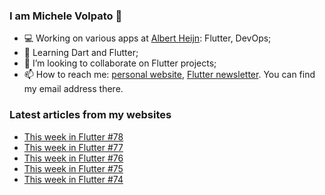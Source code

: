 ### I am Michele Volpato 👋

- 💻 Working on various apps at [Albert Heijn](https://github.com/RoyalAholdDelhaize): Flutter, DevOps;
- 🌱 Learning Dart and Flutter;
- 📱 I’m looking to collaborate on Flutter projects;
- 📫 How to reach me: [personal website](https://volpato.dev), [Flutter newsletter](https://flutternewsletter.volpato.dev). You can find my email address there.

### Latest articles from my websites

<!-- BLOG-POST-LIST:START -->
- [This week in Flutter #78](https://flutternewsletter.volpato.dev/news/this-week-in-flutter-78/)
- [This week in Flutter #77](https://flutternewsletter.volpato.dev/news/this-week-in-flutter-77/)
- [This week in Flutter #76](https://flutternewsletter.volpato.dev/news/this-week-in-flutter-76/)
- [This week in Flutter #75](https://flutternewsletter.volpato.dev/news/this-week-in-flutter-75/)
- [This week in Flutter #74](https://flutternewsletter.volpato.dev/news/this-week-in-flutter-74/)
<!-- BLOG-POST-LIST:END -->
